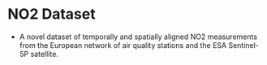 # NO2 Dataset

* A novel dataset of temporally and spatially aligned NO2 measurements from the European network of air quality stations and the ESA Sentinel-5P satellite.
